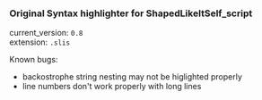 ### Original Syntax highlighter for ShapedLikeItSelf_script
current_version: `0.8`\
extension: `.slis`

Known bugs:
* backostrophe string nesting may not be higlighted properly
* line numbers don't work properly with long lines

